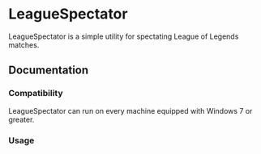 # LeagueSpectator

LeagueSpectator is a simple utility for spectating League of Legends matches.

## Documentation

### Compatibility

LeagueSpectator can run on every machine equipped with Windows 7 or greater.

### Usage

